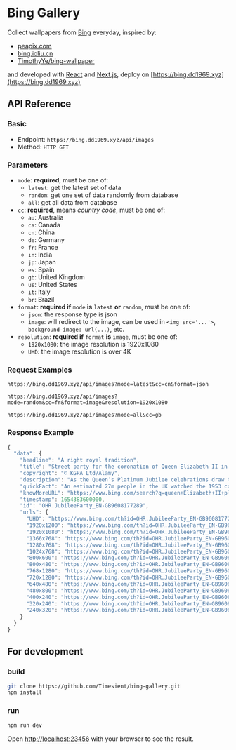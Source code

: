# Bing Gallery
Collect wallpapers from [Bing](https://bing.com) everyday, inspired by:
- [peapix.com](https://peapix.com)
- [bing.ioliu.cn](https://bing.ioliu.cn/)
- [TimothyYe/bing-wallpaper](https://github.com/TimothyYe/bing-wallpaper)

and developed with [React](https://reactjs.org/) and [Next.js](https://nextjs.org/), deploy on [https://bing.dd1969.xyz](https://bing.dd1969.xyz)

## API Reference

### Basic
- Endpoint: `https://bing.dd1969.xyz/api/images`
- Method: `HTTP GET`

### Parameters
- `mode`: **required**, must be one of:
  - `latest`: get the latest set of data
  - `random`: get one set of data randomly from database
  - `all`: get all data from database
- `cc`: **required**, means *country code*, must be one of:
  - `au`: Australia
  - `ca`: Canada
  - `cn`: China
  - `de`: Germany
  - `fr`: France
  - `in`: India
  - `jp`: Japan
  - `es`: Spain
  - `gb`: United Kingdom
  - `us`: United States
  - `it`: Italy
  - `br`: Brazil
- `format`: **required if** `mode` **is** `latest` **or** `random`, must be one of:
  - `json`: the response type is json
  - `image`: will redirect to the image, can be used in `<img src='...'>`, `background-image: url(...)`, etc.
- `resolution`: **required if** `format` **is** `image`, must be one of:
  - `1920x1080`: the image resolution is 1920x1080
  - `UHD`: the image resolution is over 4K

### Request Examples
```
https://bing.dd1969.xyz/api/images?mode=latest&cc=cn&format=json
```
```
https://bing.dd1969.xyz/api/images?mode=random&cc=fr&format=image&resolution=1920x1080
```
```
https://bing.dd1969.xyz/api/images?mode=all&cc=gb
```

### Response Example
``` javascript
{
  "data": {
    "headline": "A right royal tradition",
    "title": "Street party for the coronation of Queen Elizabeth II in 1953",
    "copyright": "© KGPA Ltd/Alamy",
    "description": "As the Queen’s Platinum Jubilee celebrations draw to a close, neighbours across the UK will sit down to tables festooned with bunting and laden with food for The Big Jubilee Lunch. Street parties have been thrown to celebrate major events for more than a century, with roots in earlier “street dressing” traditions. But it was the ‘peace teas’ arranged in 1919 for children to celebrate the end of WWI that began the tradition of street parties as we know them. More followed in 1935, for the Jubilee of King George V, in 1937 for the coronation of George VI, and for VE and VJ days at the end of World War Two.",
    "quickFact": "An estimated 27m people in the UK watched the 1953 coronation on TV - for many, the first time they had watched a televised event.",
    "knowMoreURL": "https://www.bing.com/search?q=queen+Elizabeth+II+platinum+jubilee&form=hpcapt&filters=HpDate:"20220604_2300"",
    "timestamp": 1654383600000,
    "id": "OHR.JubileeParty_EN-GB9608177289",
    "urls": {
      "UHD": "https://www.bing.com/th?id=OHR.JubileeParty_EN-GB9608177289_UHD.jpg",
      "1920x1200": "https://www.bing.com/th?id=OHR.JubileeParty_EN-GB9608177289_1920x1200.jpg",
      "1920x1080": "https://www.bing.com/th?id=OHR.JubileeParty_EN-GB9608177289_1920x1080.jpg",
      "1366x768": "https://www.bing.com/th?id=OHR.JubileeParty_EN-GB9608177289_1366x768.jpg",
      "1280x768": "https://www.bing.com/th?id=OHR.JubileeParty_EN-GB9608177289_1280x768.jpg",
      "1024x768": "https://www.bing.com/th?id=OHR.JubileeParty_EN-GB9608177289_1024x768.jpg",
      "800x600": "https://www.bing.com/th?id=OHR.JubileeParty_EN-GB9608177289_800x600.jpg",
      "800x480": "https://www.bing.com/th?id=OHR.JubileeParty_EN-GB9608177289_800x480.jpg",
      "768x1280": "https://www.bing.com/th?id=OHR.JubileeParty_EN-GB9608177289_768x1280.jpg",
      "720x1280": "https://www.bing.com/th?id=OHR.JubileeParty_EN-GB9608177289_720x1280.jpg",
      "640x480": "https://www.bing.com/th?id=OHR.JubileeParty_EN-GB9608177289_640x480.jpg",
      "480x800": "https://www.bing.com/th?id=OHR.JubileeParty_EN-GB9608177289_480x800.jpg",
      "400x240": "https://www.bing.com/th?id=OHR.JubileeParty_EN-GB9608177289_400x240.jpg",
      "320x240": "https://www.bing.com/th?id=OHR.JubileeParty_EN-GB9608177289_320x240.jpg",
      "240x320": "https://www.bing.com/th?id=OHR.JubileeParty_EN-GB9608177289_240x320.jpg"
    }
  }
}
```

## For development

### build
``` bash
git clone https://github.com/Timesient/bing-gallery.git
npm install
```
### run
```bash
npm run dev
```
Open [http://localhost:23456](http://localhost:23456) with your browser to see the result.